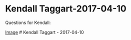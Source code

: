 <!DOCTYPE html>
<html>
<body>

<h1>Kendall Taggart-2017-04-10</h1>
<p>Questions for Kendall:</p>
<a href="http://cironline.org/sites/default/files/styles/person-thumb-large/public/20110117-staff_cw_kendall_taggart-0018web_color_toned.jpg?itok=b4NmqqVu">Image</a>

</body>
</html># Kendall Taggart - 2017-04-10
